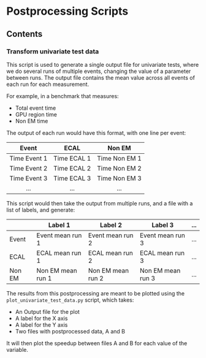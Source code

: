 <!--
SPDX-FileCopyrightText: 2023 CERN
SPDX-License-Identifier: CC-BY-4.0
-->

# Postprocessing Scripts

## Contents

### Transform univariate test data

This script is used to generate a single output file for univariate tests, where we do several runs of multiple events, changing the value of a parameter between runs. The output file contains the mean value across all events of each run for each measurement.

For example, in a benchmark that measures:

* Total event time
* GPU region time
* Non EM time

The output of each run would have this format, with one line per event:

|     Event    |     ECAL    |     Non EM    |
|:------------:|:-----------:|:-------------:|
| Time Event 1 | Time ECAL 1 | Time Non EM 1 |
| Time Event 2 | Time ECAL 2 | Time Non EM 2 |
| Time Event 3 | Time ECAL 3 | Time Non EM 3 |
|      ...     |     ...     |      ...      |

This script would then take the output from multiple runs, and a file with a list of labels, and generate:

|        | Label 1           | Label 2           | Label 3           | ... |
|--------|-------------------|-------------------|-------------------|-----|
|  Event |  Event mean run 1 |  Event mean run 2 |  Event mean run 3 | ... |
|  ECAL  |  ECAL mean run 1  |  ECAL mean run 2  |  ECAL mean run 3  | ... |
| Non EM | Non EM mean run 1 | Non EM mean run 2 | Non EM mean run 3 | ... |

The results from this postprocessing are meant to be plotted using the ```plot_univariate_test_data.py``` script, which takes:

* An Output file for the plot
* A label for the X axis
* A label for the Y axis
* Two files with postprocessed data, A and B

It will then plot the speedup between files A and B for each value of the variable.

